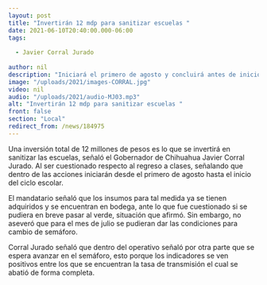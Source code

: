 ```yaml
---
layout: post
title: "Invertirán 12 mdp para sanitizar escuelas "
date: 2021-06-10T20:40:00.000-06:00
tags:
  
  - Javier Corral Jurado
  
author: nil
description: "Iniciará el primero de agosto y concluirá antes de inicio de clases."
image: "/uploads/2021/images-CORRAL.jpg"
video: nil
audio: "/uploads/2021/audio-MJ03.mp3"
alt: "Invertirán 12 mdp para sanitizar escuelas "
front: false
section: "Local"
redirect_from: /news/184975
---
```


Una inversión total de 12 millones de pesos es lo que se invertirá en sanitizar las escuelas, señaló el Gobernador de Chihuahua Javier Corral Jurado. Al ser cuestionado respecto al regreso a clases, señalando que dentro de las acciones iniciarán desde el primero de agosto hasta el inicio del ciclo escolar.

El mandatario señaló que los insumos para tal medida ya se tienen adquiridos y se encuentran en bodega, ante lo que fue cuestionado si se pudiera en breve pasar al verde, situación que afirmó. Sin embargo, no aseveró que para el mes de julio se pudieran dar las condiciones para cambio de semáforo.

Corral Jurado señaló que dentro del operativo señaló por otra parte que se espera avanzar en el semáforo, esto porque los indicadores se ven positivos entre los que se encuentran la tasa de transmisión el cual se abatió de forma completa.